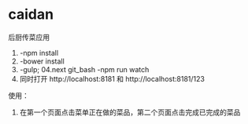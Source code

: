# caidan
后厨传菜应用
01. -npm install
02. -bower install
03. -gulp;
04.next git_bash -npm run watch
05. 同时打开 http://localhost:8181 和 http://localhost:8181/123

使用：
01. 在第一个页面点击菜单正在做的菜品，第二个页面点击完成已完成的菜品
